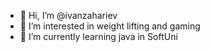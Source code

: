 - 👋 Hi, I’m @ivanzahariev
- 👀 I’m interested in weight lifting and gaming
- 🌱 I’m currently learning java in SoftUni
